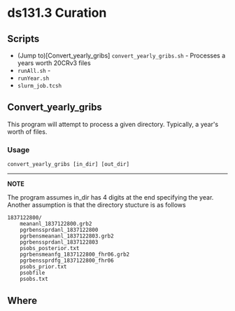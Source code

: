 # ds131.3 Curation

## Scripts

- (Jump to)[Convert_yearly_gribs] `convert_yearly_gribs.sh` - Processes a years worth 20CRv3 files
- `runAll.sh` - 
- `runYear.sh`
- `slurm_job.tcsh`

## Convert_yearly_gribs

This program will attempt to process a given directory. Typically, a year's worth of files.

### Usage
```
convert_yearly_gribs [in_dir] [out_dir]
```

---
**NOTE**

The program assumes in_dir has 4 digits at the end specifying the year. 
Another assumption is that the directory stucture is as follows
```
1837122800/
    meananl_1837122800.grb2       
    pgrbenssprdanl_1837122800       
    pgrbensmeananl_1837122803.grb2       
    pgrbenssprdanl_1837122803       
    psobs_posterior.txt
    pgrbensmeanfg_1837122800_fhr06.grb2
    pgrbenssprdfg_1837122800_fhr06  
    psobs_prior.txt
    psobfile             
    psobs.txt
```
Where 
-----
